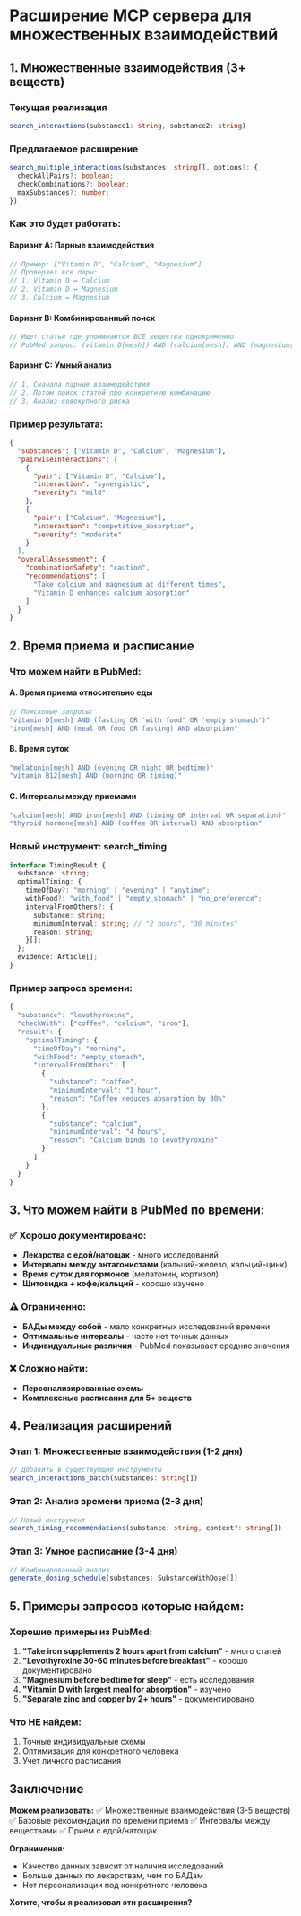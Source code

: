 # Расширение MCP сервера для множественных взаимодействий

## 1. Множественные взаимодействия (3+ веществ)

### Текущая реализация
```typescript
search_interactions(substance1: string, substance2: string)
```

### Предлагаемое расширение
```typescript
search_multiple_interactions(substances: string[], options?: {
  checkAllPairs?: boolean;
  checkCombinations?: boolean;
  maxSubstances?: number;
})
```

### Как это будет работать:

#### Вариант A: Парные взаимодействия
```javascript
// Пример: ["Vitamin D", "Calcium", "Magnesium"]
// Проверяет все пары:
// 1. Vitamin D ↔ Calcium
// 2. Vitamin D ↔ Magnesium  
// 3. Calcium ↔ Magnesium
```

#### Вариант B: Комбинированный поиск
```javascript
// Ищет статьи где упоминаются ВСЕ вещества одновременно
// PubMed запрос: (vitamin D[mesh]) AND (calcium[mesh]) AND (magnesium[mesh]) AND interaction
```

#### Вариант C: Умный анализ
```javascript
// 1. Сначала парные взаимодействия
// 2. Потом поиск статей про конкретную комбинацию
// 3. Анализ совокупного риска
```

### Пример результата:
```json
{
  "substances": ["Vitamin D", "Calcium", "Magnesium"],
  "pairwiseInteractions": [
    {
      "pair": ["Vitamin D", "Calcium"],
      "interaction": "synergistic",
      "severity": "mild"
    },
    {
      "pair": ["Calcium", "Magnesium"], 
      "interaction": "competitive_absorption",
      "severity": "moderate"
    }
  ],
  "overallAssessment": {
    "combinationSafety": "caution",
    "recommendations": [
      "Take calcium and magnesium at different times",
      "Vitamin D enhances calcium absorption"
    ]
  }
}
```

## 2. Время приема и расписание

### Что можем найти в PubMed:

#### A. Время приема относительно еды
```javascript
// Поисковые запросы:
"vitamin D[mesh] AND (fasting OR 'with food' OR 'empty stomach')"
"iron[mesh] AND (meal OR food OR fasting) AND absorption"
```

#### B. Время суток
```javascript
"melatonin[mesh] AND (evening OR night OR bedtime)"
"vitamin B12[mesh] AND (morning OR timing)"
```

#### C. Интервалы между приемами
```javascript
"calcium[mesh] AND iron[mesh] AND (timing OR interval OR separation)"
"thyroid hormone[mesh] AND (coffee OR interval) AND absorption"
```

### Новый инструмент: search_timing
```typescript
interface TimingResult {
  substance: string;
  optimalTiming: {
    timeOfDay?: "morning" | "evening" | "anytime";
    withFood?: "with_food" | "empty_stomach" | "no_preference";
    intervalFromOthers?: {
      substance: string;
      minimumInterval: string; // "2 hours", "30 minutes"
      reason: string;
    }[];
  };
  evidence: Article[];
}
```

### Пример запроса времени:
```javascript
{
  "substance": "levothyroxine",
  "checkWith": ["coffee", "calcium", "iron"],
  "result": {
    "optimalTiming": {
      "timeOfDay": "morning",
      "withFood": "empty_stomach", 
      "intervalFromOthers": [
        {
          "substance": "coffee",
          "minimumInterval": "1 hour",
          "reason": "Coffee reduces absorption by 30%"
        },
        {
          "substance": "calcium", 
          "minimumInterval": "4 hours",
          "reason": "Calcium binds to levothyroxine"
        }
      ]
    }
  }
}
```

## 3. Что можем найти в PubMed по времени:

### ✅ Хорошо документировано:
- **Лекарства с едой/натощак** - много исследований
- **Интервалы между антагонистами** (кальций-железо, кальций-цинк)
- **Время суток для гормонов** (мелатонин, кортизол)
- **Щитовидка + кофе/кальций** - хорошо изучено

### ⚠️ Ограниченно:
- **БАДы между собой** - мало конкретных исследований времени
- **Оптимальные интервалы** - часто нет точных данных
- **Индивидуальные различия** - PubMed показывает средние значения

### ❌ Сложно найти:
- **Персонализированные схемы** 
- **Комплексные расписания для 5+ веществ**

## 4. Реализация расширений

### Этап 1: Множественные взаимодействия (1-2 дня)
```typescript
// Добавить в существующие инструменты
search_interactions_batch(substances: string[])
```

### Этап 2: Анализ времени приема (2-3 дня)  
```typescript
// Новый инструмент
search_timing_recommendations(substance: string, context?: string[])
```

### Этап 3: Умное расписание (3-4 дня)
```typescript
// Комбинированный анализ
generate_dosing_schedule(substances: SubstanceWithDose[])
```

## 5. Примеры запросов которые найдем:

### Хорошие примеры из PubMed:
1. **"Take iron supplements 2 hours apart from calcium"** - много статей
2. **"Levothyroxine 30-60 minutes before breakfast"** - хорошо документировано  
3. **"Magnesium before bedtime for sleep"** - есть исследования
4. **"Vitamin D with largest meal for absorption"** - изучено
5. **"Separate zinc and copper by 2+ hours"** - документировано

### Что НЕ найдем:
1. Точные индивидуальные схемы
2. Оптимизация для конкретного человека
3. Учет личного расписания

## Заключение

**Можем реализовать:**
✅ Множественные взаимодействия (3-5 веществ)  
✅ Базовые рекомендации по времени приема
✅ Интервалы между веществами
✅ Прием с едой/натощак

**Ограничения:**
- Качество данных зависит от наличия исследований
- Больше данных по лекарствам, чем по БАДам  
- Нет персонализации под конкретного человека

**Хотите, чтобы я реализовал эти расширения?**